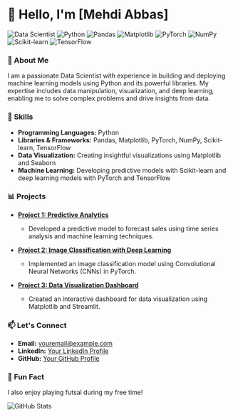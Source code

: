 # 👋 Hello, I'm [Mehdi Abbas] 

![Data Scientist](https://img.shields.io/badge/Data%20Scientist-%E2%9C%94%EF%B8%8F-blue)
![Python](https://img.shields.io/badge/Python-%E2%9C%94%EF%B8%8F-yellow)
![Pandas](https://img.shields.io/badge/Pandas-%E2%9C%94%EF%B8%8F-purple)
![Matplotlib](https://img.shields.io/badge/Matplotlib-%E2%9C%94%EF%B8%8F-orange)
![PyTorch](https://img.shields.io/badge/PyTorch-%E2%9C%94%EF%B8%8F-red)
![NumPy](https://img.shields.io/badge/NumPy-%E2%9C%94%EF%B8%8F-blueviolet)
![Scikit-learn](https://img.shields.io/badge/Scikit--learn-%E2%9C%94%EF%B8%8F-green)
![TensorFlow](https://img.shields.io/badge/TensorFlow-%E2%9C%94%EF%B8%8F-orange)

### 🧠 About Me

I am a passionate Data Scientist with experience in building and deploying machine learning models using Python and its powerful libraries. My expertise includes data manipulation, visualization, and deep learning, enabling me to solve complex problems and drive insights from data.

### 🚀 Skills

- **Programming Languages:** Python
- **Libraries & Frameworks:** Pandas, Matplotlib, PyTorch, NumPy, Scikit-learn, TensorFlow
- **Data Visualization:** Creating insightful visualizations using Matplotlib and Seaborn
- **Machine Learning:** Developing predictive models with Scikit-learn and deep learning models with PyTorch and TensorFlow

### 📊 Projects

- **[Project 1: Predictive Analytics](https://github.com/yourusername/project1)**
  - Developed a predictive model to forecast sales using time series analysis and machine learning techniques.
  
- **[Project 2: Image Classification with Deep Learning](https://github.com/yourusername/project2)**
  - Implemented an image classification model using Convolutional Neural Networks (CNNs) in PyTorch.

- **[Project 3: Data Visualization Dashboard](https://github.com/yourusername/project3)**
  - Created an interactive dashboard for data visualization using Matplotlib and Streamlit.

### 📫 Let's Connect

- **Email:** [youremail@example.com](askmehdiabbas@gmail.com)
- **LinkedIn:** [Your LinkedIn Profile](https://www.linkedin.com/in/mehdi-abbas-102977248/)
- **GitHub:** [Your GitHub Profile]([https://github.com/yourusername](https://github.com/Mehdi-Abbas-Arduino))

### 🎨 Fun Fact
I also enjoy playing futsal during my free time!

![GitHub Stats](https://github-readme-stats.vercel.app/api?username=Mehdi-Abbas-Arduino&show_icons=true&theme=radical)

